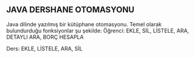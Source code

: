 
JAVA DERSHANE OTOMASYONU
---------------------------
Java dilinde yazılmış bir kütüphane otomasyonu. Temel olarak bulundurduğu fonksiyonlar şu şekilde:
Öğrenci:
EKLE,
SİL,
LİSTELE,
ARA,
DETAYLI ARA,
BORÇ HESAPLA


Ders:
EKLE,
LİSTELE,
ARA,
SİL
